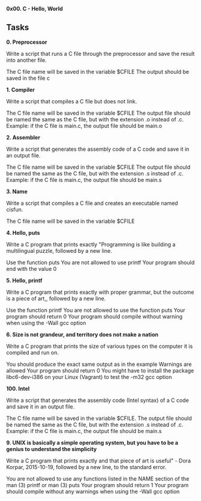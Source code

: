 **0x00. C - Hello, World**

Tasks
------------------------------------------------------------

**0. Preprocessor**

Write a script that runs a C file through the preprocessor and save the result into another file.

The C file name will be saved in the variable $CFILE
The output should be saved in the file c


**1. Compiler**

Write a script that compiles a C file but does not link.

The C file name will be saved in the variable $CFILE
The output file should be named the same as the C file, but with the extension .o instead of .c.
    Example: if the C file is main.c, the output file should be main.o


**2. Assembler**

Write a script that generates the assembly code of a C code and save it in an output file.

The C file name will be saved in the variable $CFILE
The output file should be named the same as the C file, but with the extension .s instead of .c.
Example: if the C file is main.c, the output file should be main.s


**3. Name**

Write a script that compiles a C file and creates an executable named cisfun.

The C file name will be saved in the variable $CFILE


**4. Hello, puts**

Write a C program that prints exactly "Programming is like building a multilingual puzzle, followed by a new line.

Use the function puts
You are not allowed to use printf
Your program should end with the value 0


**5. Hello, printf**

Write a C program that prints exactly with proper grammar, but the outcome is a piece of art,, followed by a new line.

Use the function printf
You are not allowed to use the function puts
Your program should return 0
Your program should compile without warning when using the -Wall gcc option


**6. Size is not grandeur, and territory does not make a nation**

Write a C program that prints the size of various types on the computer it is compiled and run on.

You should produce the exact same output as in the example
Warnings are allowed
Your program should return 0
You might have to install the package libc6-dev-i386 on your Linux (Vagrant) to test the -m32 gcc option


**100. Intel**

Write a script that generates the assembly code (Intel syntax) of a C code and save it in an output file.

The C file name will be saved in the variable $CFILE.
The output file should be named the same as the C file, but with the extension .s instead of .c.
Example: if the C file is main.c, the output file should be main.s


**9. UNIX is basically a simple operating system, but you have to be a genius to understand the simplicity**

Write a C program that prints exactly and that piece of art is useful" - Dora Korpar, 2015-10-19, followed by a new line, to the standard error.

You are not allowed to use any functions listed in the NAME section of the man (3) printf or man (3) puts
Your program should return 1
Your program should compile without any warnings when using the -Wall gcc option





